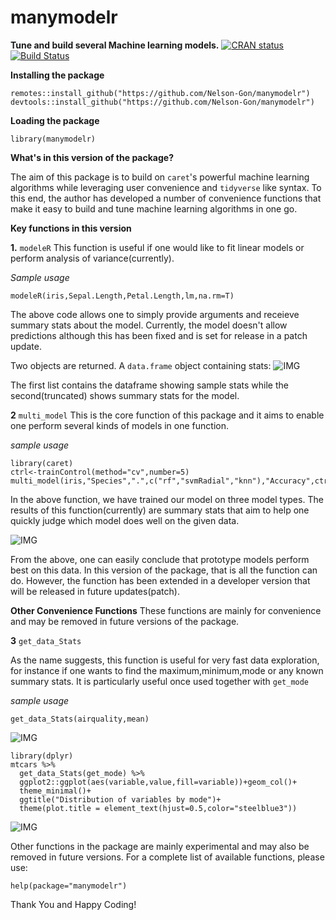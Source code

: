 # manymodelr

**Tune and build several Machine learning models.**
 [![CRAN status](https://www.r-pkg.org/badges/version/manymodelr)](https://cran.r-project.org/package=manymodelr)
[![Build Status](https://travis-ci.org/Nelson-Gon/manymodelr.png?branch=master)](https://travis-ci.org/Nelson-Gon/manymodelr)

**Installing the package**

```
remotes::install_github("https://github.com/Nelson-Gon/manymodelr")
devtools::install_github("https://github.com/Nelson-Gon/manymodelr")
```

**Loading the package**

`library(manymodelr)`

**What's in this version of the package?**

The aim of this package is to build on `caret`'s powerful machine learning algorithms while leveraging user convenience and `tidyverse` like syntax. To this end, the author has developed a number of convenience functions that make it easy to build and tune machine learning algorithms in one go. 

**Key functions in this version**

**1.** `modeleR`
    This function is useful if one would like to fit linear models or perform analysis of variance(currently). 
   
  *Sample usage*
  
  `modeleR(iris,Sepal.Length,Petal.Length,lm,na.rm=T)`
  
  The above code allows one to simply provide arguments and receieve summary stats about the model. Currently, the model doesn't allow predictions although this has been fixed and is set for release in a patch update.
 
 Two objects are returned. A `data.frame` object containing stats:
 ![IMG](http://i67.tinypic.com/w9dyms.png)

The first list contains the dataframe showing sample stats while the second(truncated) shows summary stats for the model.

**2** `multi_model`
 This is the core function of this package and it aims to enable one perform several kinds of models in one function.
 
 *sample usage*
 ```
 library(caret)
ctrl<-trainControl(method="cv",number=5)
multi_model(iris,"Species",".",c("rf","svmRadial","knn"),"Accuracy",ctrl)
```
In the above function, we have trained our model on three model types. The results of this function(currently) are summary stats that aim to help one quickly judge which model does well on the given data.

![IMG](http://i67.tinypic.com/10h0cif.png)

From the above, one can easily conclude that prototype models perform best on this data. In this version of the package, that is all the function can do. However, the function has been extended in a developer version that will be released in future updates(patch).

**Other Convenience Functions**
These functions are mainly for convenience and may be removed in future versions of the package.

**3**  `get_data_Stats`

As the name suggests, this function is useful for very fast data exploration, for instance if one wants to find the maximum,minimum,mode or any known summary stats. It is particularly useful once used together with `get_mode`

*sample usage*

`get_data_Stats(airquality,mean)`

![IMG](http://i67.tinypic.com/2sb6gyp.png)

```
library(dplyr)
mtcars %>%
  get_data_Stats(get_mode) %>% 
  ggplot2::ggplot(aes(variable,value,fill=variable))+geom_col()+
  theme_minimal()+
  ggtitle("Distribution of variables by mode")+
  theme(plot.title = element_text(hjust=0.5,color="steelblue3"))
  ```
  ![IMG](http://i68.tinypic.com/2qwkab5.png)
  
 Other functions in the package are mainly experimental and may also be removed in future versions. For a complete list of available functions, please use:
 
 `help(package="manymodelr")`
 
 Thank You and Happy Coding!
 
